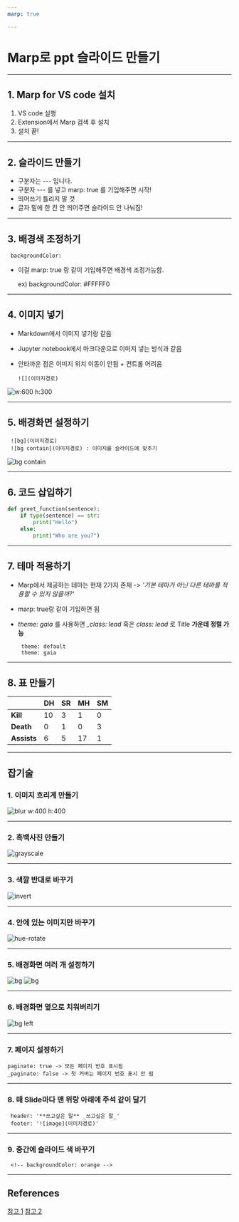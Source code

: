 ```yaml
---
marp: true

---
```


# Marp로 ppt 슬라이드 만들기




---
## 1. Marp for VS code 설치

 1) VS code 실행
 2) Extension에서 Marp 검색 후 설치
 3) 설치 끝!

---
## 2. 슬라이드 만들기

 - 구분자는 --- 입니다. 
 - 구분자 --- 를 넣고 marp: true 를 기입해주면 시작! 
 - 띄어쓰기 틀리지 말 것 
 - 글자 밑에 한 칸 안 띄어주면 슬라이드 안 나눠짐! 

 ---
 ## 3. 배경색 조정하기

     backgroundColor: 

 - 이걸 marp: true 랑 같이 기입해주면 배경색 조정가능함. 

     ex) backgroundColor: #FFFFF0

---
## 4. 이미지 넣기

 - Markdown에서 이미지 넣기랑 같음
 - Jupyter notebook에서 마크다운으로 이미지 넣는 방식과 같음
 - 안타까운 점은 이미지 위치 이동이 안됨 + 컨트롤 어려움

       ![](이미지경로)


![w:600 h:300](Marp_image.png)

---
## 5. 배경화면 설정하기
    
     ![bg](이미지경로)
     ![bg contain](이미지경로) : 이미지를 슬라이드에 맞추기 


![bg contain](Jobs.jpeg)

---
## 6. 코드 삽입하기

```python
def greet_function(sentence):
    if type(sentence) == str:
        print("Hello")
    else:
        print("Who are you?")
```

---
## 7. 테마 적용하기

 - Marp에서 제공하는 테마는 현재 2가지 존재 -> *'기본 테마가 아닌 다른 테마를 적용할 수 있지 않을까?'*
 - marp: true랑 같이 기입하면 됨
 - *theme: gaia* 를 사용하면 *_class: lead* 혹은 *class: lead* 로 Title **가운데 정렬 가능** 

        theme: default  
        theme: gaia 



---
## 8. 표 만들기 

|  | DH | SR | MH | SM |
| -- | -- | -- | -- | -- | 
| **Kill** | 10 | 3 | 1 | 0 |
| **Death** | 0 | 1 | 0 | 3 | 
| **Assists** | 6 | 5 | 17 | 1 | 


---
## 잡기술
### 1. 이미지 흐리게 만들기 
![blur w:400 h:400](Jobs.jpeg)

---
### 2. 흑백사진 만들기 
![grayscale](Marp_image.png)

---
### 3. 색깔 반대로 바꾸기
![invert](Marp_image.png)

---
### 4. 안에 있는 이미지만 바꾸기
![hue-rotate](Marp_image.png)

---
### 5. 배경화면 여러 개 설정하기 


![bg](Marp_image.png)
![bg](Jobs.jpeg)

---
### 6. 배경화면 옆으로 치워버리기
![bg left](Jobs.jpeg)

---
### 7. 페이지 설정하기 

    paginate: true -> 모든 페이지 번호 표시됨   
    _paginate: false -> 첫 커버는 페이지 번호 표시 안 됨

---
### 8. 매 Slide마다 맨 위랑 아래에 주석 같이 달기
     header: '**쓰고싶은 말** _쓰고싶은 말_'
     footer: '![image](이미지경로)'

--- 
### 9. 중간에 슬라이드 색 바꾸기 
     <!-- backgroundColor: orange -->

---
## References

[참고 1](https://gist.github.com/yhatt/a7d33a306a87ff634df7bb96aab058b5)
[참고 2](https://marpit.marp.app/)
